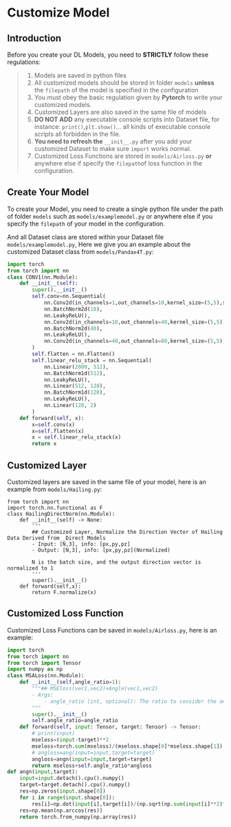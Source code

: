 # Customize Model

## Introduction

Before you create your DL Models, you need to **STRICTLY** follow these regulations:

> 1. Models are saved in python files
>2. All customized models should be stored in folder `models` **unless** the `filepath` of the model is specified in the configuration
> 3. You must obey the basic regulation given by **Pytorch** to write your customized models.
>4. Customized Layers are also saved in the same file of models
> 5. **DO NOT ADD** any executable console scripts into Dataset file, for instance: `print()`,`plt.show()`... all kinds of executable console scripts all forbidden in the file.
>6. **You need to refresh the** `__init__.py` after you add your customized Dataset to make sure `import` works normal.
> 7. Customized Loss Functions are stored in `models/Airloss.py` **or** anywhere else if specify the `filepath`of loss function in the configuration.

## Create Your Model

To create your Model, you need to create a single python file under the path of folder `models` such as `models/examplemodel.py` or anywhere else if you specify the `filepath` of your model in the configuration.

And all Dataset class are stored within your Dataset file `models/examplemodel.py`, Here we give you an example about the customized Dataset class from `models/Pandax4T.py`:

```python
import torch
from torch import nn
class CONV1(nn.Module):
    def __init__(self):
        super().__init__()
        self.conv=nn.Sequential(
            nn.Conv2d(in_channels=1,out_channels=10,kernel_size=(5,5),stride=1),
            nn.BatchNorm2d(10),
            nn.LeakyReLU(),
            nn.Conv2d(in_channels=10,out_channels=40,kernel_size=(5,5)),
            nn.BatchNorm2d(40),
            nn.LeakyReLU(),
            nn.Conv2d(in_channels=40,out_channels=80,kernel_size=(5,5)),
        )
        self.flatten = nn.Flatten()
        self.linear_relu_stack = nn.Sequential(
            nn.Linear(2000, 512),
            nn.BatchNorm1d(512),
            nn.LeakyReLU(),
            nn.Linear(512, 128),
            nn.BatchNorm1d(128),
            nn.LeakyReLU(),
            nn.Linear(128, 2)
        )
    def forward(self, x):   
        x=self.conv(x)
        x=self.flatten(x)
        x = self.linear_relu_stack(x)
        return x
```

## Customized Layer

Customized layers are saved in the same file of your model, here is an example from `models/Hailing.py`:

```pytho
from torch import nn
import torch.nn.functional as F
class HailingDirectNorm(nn.Module):
    def __init__(self) -> None:
        '''
        ## Customized Layer, Normalize the Direction Vector of Hailing Data Derived from _Direct Models
        - Input: [N,3], info: [px,py,pz]
        - Output: [N,3], info: [px,py,pz](Normalized)

        N is the batch size, and the output direction vector is normalized to 1
        '''
        super().__init__()
    def forward(self,x):
        return F.normalize(x)
```

## Customized Loss Function

Customized Loss Functions can be saved in `models/Airloss.py`, here is an example:

```python
import torch
from torch import nn
from torch import Tensor
import numpy as np
class MSALoss(nn.Module):
    def __init__(self,angle_ratio=1):
        """## MSEloss(vec1,vec2)+Angle(vec1,vec2)
        - Args:
            - angle_ratio (int, optional): The ratio to consider the angle loss into total loss. Defaults to 1.
        """
        super().__init__()
        self.angle_ratio=angle_ratio
    def forward(self, input: Tensor, target: Tensor) -> Tensor:
        # print(input)
        mseloss=(input-target)**2
        mseloss=torch.sum(mseloss)/(mseloss.shape[0]*mseloss.shape[1])
        # angloss=ang(input=input,target=target)``
        angloss=angn(input=input,target=target)
        return mseloss+self.angle_ratio*angloss
def angn(input,target):
    input=input.detach().cpu().numpy()
    target=target.detach().cpu().numpy()
    res=np.zeros(input.shape[0])
    for i in range(input.shape[0]):
        res[i]=np.dot(input[i],target[i])/(np.sqrt(np.sum(input[i]**2)*np.sum(target[i]**2)))
    res=np.mean(np.arccos(res))
    return torch.from_numpy(np.array(res))
```
